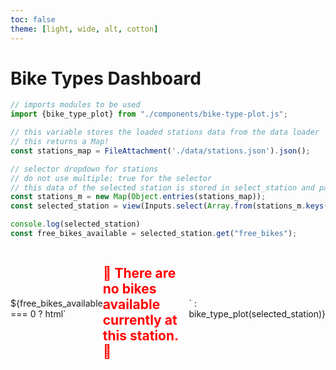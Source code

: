 ```yaml
---
toc: false
theme: [light, wide, alt, cotton]
---
```




<!-- PROVIDED: Header/Page Title -->
# Bike Types Dashboard



<!-- PROVIDED Code: Imports the component used for this page's visualization. -->

```js
// imports modules to be used
import {bike_type_plot} from "./components/bike-type-plot.js";
```

<!-- CHALLENGE 4.1 -->
<!-- YOUR TURN: Add code to load the data from stations.json.js-->
<!-- HINT: Use a FileAttachment like we did in Lab 2: Observable Dashboard! -->
<!-- Imports the data from the stations data loader -->
```js
// this variable stores the loaded stations data from the data loader
// this returns a Map!
const stations_map = FileAttachment('./data/stations.json').json();
```


<!-- CHALLENGE 4.2 -->
<!-- YOUR TURN: Add code to create a dropdown/selector for all the stations in the network -->
<!-- HINT: Reference the documentation given in the instructions! -->
```js
// selector dropdown for stations
// do not use multiple: true for the selector
// this data of the selected station is stored in select_station and passed into bike-type-plot.js component for visualization!
const stations_m = new Map(Object.entries(stations_map));
const selected_station = view(Inputs.select(Array.from(stations_m.keys()), {label: "Select a station"}));
```



<!-- PROVIDED code: Displays the visualization you made in bike-type-plot.js.-->

```js
console.log(selected_station)
const free_bikes_available = selected_station.get("free_bikes");
```

<div class="grid grid-cols-1">
  <div class="card" style="display: flex; justify-content: center; align-items: center;">
  <!-- conditionally displays a message or a visualization depending on bike availability at selected station -->
    ${free_bikes_available === 0 
      ? html`<h2 style="color: red;"> 🚫 There are no bikes available currently at this station. 🚫</h2>`
      : bike_type_plot(selected_station)}

  </div>
</div>
